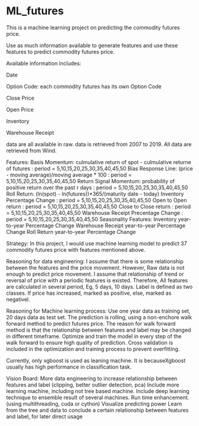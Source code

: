 # ML_futures

This is a machine learning project on predicting the commodity futures price.

Use as much information available to generate features and use these features to predict commodity futures price.

Available information includes:

  Date
  
  Option Code: each commodity futures has its own Option Code
  
  Close Price
  
  Open Price
  
  Inventory
  
  Warehouse Receipt
  
data are all available in raw. data is retrieved from 2007 to 2019. All data are retrieved from Wind.


Features:
	Basis Momentum: culmulative return of spot - culmulative returne of futures : period = 5,10,15,20,25,30,35,40,45,50
	Bias Response Line: (price - moving average)/moving average * 100 : period = 5,10,15,20,25,30,35,40,45,50
	Return Signal Momentum: probability of positive return over the past r days : period = 5,10,15,20,25,30,35,40,45,50
	Roll Return: (ln(spot) - ln(futures))*365/(maturity date - today)
	Inventory Percentage Change : period = 5,10,15,20,25,30,35,40,45,50
	Open to Open return : period = 5,10,15,20,25,30,35,40,45,50
	Close to Close return : period = 5,10,15,20,25,30,35,40,45,50
	Warehouse Receipt Precentage Change : period = 5,10,15,20,25,30,35,40,45,50
	Seasonality Features:
    	Inventory year-to-year Percentage Change
        Warehouse Receipt year-to-year Percentage Change
        Roll Return year-to-year Percentage Change


Strategy:
  In this project, I would use machine learning model to predict 37 commodity futures price with features mentioned above.
  
  Reasoning for data engineering: 
  I assume that there is some relationship between the features and the price movement. 
  However, Raw data is not enough to predict price movement. I assume that relationship of trend or reversal of price with a 
  periodic features is existed. Therefore, All features are calculated in several period, Eg, 5 days, 10 days. 
  Label is defined as two classes. If price has increased, marked as positive, else, marked as negativel.
  
  Reasoning for Machine learning process: 
  Use one year data as training set, 20 days data as test set. The prediction is rolling, 
  using a non-enchore walk forward method to predict futures price.
  The reason for walk forward method is that the relationship between features and label may be changed in different timeframe.
  Optimize and train the model in every step of the walk forward to ensure high quality of prediction. Cross validation is included
  in the optimization and training process to prevent overfitting.
  
  Currently, only xgboost is used as leaning machine. It is becauseXgboost usually has high performance in classification task. 
 
 
Vision Board:
  More data engineering to increase relationship between features and label (clipping, better outlier detection, pca)
  Include more learning machine, including not tree based machine.
  Include deep learning technique to ensemble result of several machines.
  Run time enhancement. (using multithreading, cuda or cython)
  Visualize predicting power
  Learn from the tree and data to conclude a certain relationship between features and label, for later direct usage
